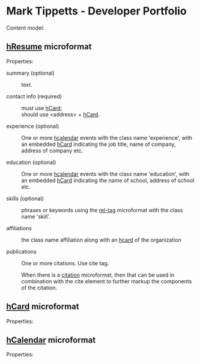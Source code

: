 # Mark Tippetts - Developer Portfolio <!-- omit in toc -->

Content model:

## [hResume] microformat

Properties:

<dl>
<dt>summary (optional)</dt>  
<dd>

text.
</dd>

<dt>contact info (required)</dt>
<dd>

must use [hCard];  
should use \<address> + [hCard].
</dd>

<dt>experience (optional)</dt>
<dd>

One or more [hcalendar] events with the class name 'experience', with an embedded [hCard] indicating the job title, name of company, address of company etc.
</dd>

<dt>education (optional)</dt>
<dd>

One or more [hcalendar] events with the class name 'education', with an embedded [hCard] indicating the name of school, address of school etc.
</dd>

<dt>skills (optional)</dt>
<dd>

phrases or keywords using the [rel-tag] microformat with the class name 'skill'.
</dd>

<dt>affiliations</dt>
<dd>

the class name affiliation along with an [hcard] of the organization
</dd>

<dt>publications</dt>
<dd>

One or more citations. Use cite tag.

When there is a [citation] microformat, then that can be used in combination with the cite element to further markup the components of the citation.
</dt>
</dl>

## [hCard] microformat

Properties:
<dl>
</dl>

## [hCalendar] microformat

Properties:
<dl>
</dl>

[hResume]: http://microformats.org/wiki/hResume "hResume microformat"

[hCard]: http://microformats.org/wiki/hcard "hCard microformat"

[hCalendar]: http://microformats.org/wiki/hcalendar "hCalendar microformat"

[include pattern]: http://microformats.org/wiki/include-pattern "include file pattern"

[Rel-Tag]: http://microformats.org/wiki/rel-tag "rel=\"tag\" subject-identifier links"

[rfc-2119]: http://microformats.org/wiki/rfc-2119 "Requirement Levels keyword styles"

[citation]: http://microformats.org/wiki/citation "Citation microformat efforts"

[HTML 4]: http://www.w3.org/TR/REC-html40/ "W3C HTML 4.0 spec"

[XHTML]: http://www.w3.org/TR/xhtml1/ "W3C XHTML 1.0 spec"

[XMDP]: http://gmpg.org/xmdp/ "XML MetaData Profiles spec"

[XFN 1.1]: http://gmpg.org/xfn/11 "XHTML Friends Network spec"

[RFC2445]: http://www.ietf.org/rfc/rfc2445.txt "iCalendar standard"
